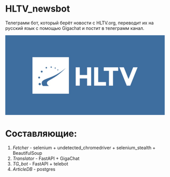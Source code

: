 # HLTV_newsbot
 Телеграмм бот, который берёт новости с HLTV.org, переводит их на русский язык с помощью Gigachat и постит в телеграмм канал.
 
![hltv logo](HLTV_tg_bot/logo.jpg)

# Составляющие:
1. *Fetcher* - selenium + undetected_chromedriver + selenium_stealth + BeautifulSoup
2. *Translator* - FastAPI + GigaChat
3. *TG_bot* - FastAPI + telebot
4. *ArticleDB* - postgres
